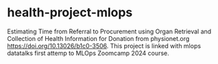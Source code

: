 # health-project-mlops
Estimating Time from Referral to Procurement using Organ Retrieval and Collection of Health Information for Donation from physionet.org https://doi.org/10.13026/b1c0-3506. This project is linked with mlops datatalks first attemp to MLOps Zoomcamp 2024 course.
